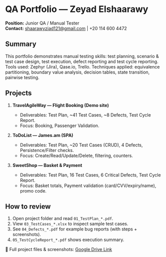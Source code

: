 # QA Portfolio — Zeyad Elshaarawy

**Position:** Junior QA / Manual Tester  
**Contact:** shaarawyziad121@gmail.com | +20 114 600 4472

## Summary
This portfolio demonstrates manual testing skills: test planning, scenario & test case design, test execution, defect reporting and test cycle reporting. Tools used: Zephyr (Jira), Qase.io, Trello. Techniques applied: equivalence partitioning, boundary value analysis, decision tables, state transition, pairwise testing.

## Projects
1. **TravelAgileWay — Flight Booking (Demo site)**  
   - Deliverables: Test Plan, ~41 Test Cases, ~8 Defects, Test Cycle Report.  
   - Focus: Booking, Passenger Validation.

2. **ToDoList — James.am (SPA)**  
   - Deliverables: Test Plan, ~20 Test Cases (CRUD), 4 Defects, Persistence/Filter checks.  
   - Focus: Create/Read/Update/Delete, filtering, counters.

3. **SweetShop — Basket & Payment**  
   - Deliverables: Test Plan, 16 Test Cases, 6 Critical Defects, Test Cycle Report.  
   - Focus: Basket totals, Payment validation (card/CVV/expiry/name), promo code.

## How to review
1. Open project folder and read `01_TestPlan_*.pdf`.  
2. View `03_TestCases_*.xlsx` to inspect sample test cases.  
3. See `04_Defects_*.pdf` for example bug reports (with steps + screenshots).  
4. `05_TestCycleReport_*.pdf` shows execution summary.

   
📂 Full project files & screenshots: [Google Drive Link](https://drive.google.com/drive/folders/1-mSNmz3OuAfSjC2YNGAgBgM4srLtf85G?usp=sharing)





